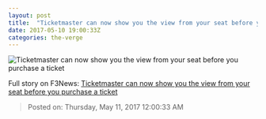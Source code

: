 ```yaml
---
layout: post
title:  "Ticketmaster can now show you the view from your seat before you purchase a ticket"
date: 2017-05-10 19:00:33Z
categories: the-verge
---
```


![Ticketmaster can now show you the view from your seat before you purchase a ticket](https://cdn0.vox-cdn.com/thumbor/Rl373lsFqeAualoYwDOqq2AzMmI=/0x114:2174x1337/1600x900/cdn0.vox-cdn.com/uploads/chorus_image/image/54722063/Ticketmaster2.0.jpg)




Full story on F3News: [Ticketmaster can now show you the view from your seat before you purchase a ticket](http://www.f3nws.com/n/KVXhjB)

> Posted on: Thursday, May 11, 2017 12:00:33 AM
